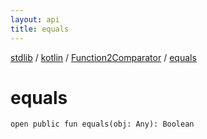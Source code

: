 ```yaml
---
layout: api
title: equals
---
```

[stdlib](../../index.md) / [kotlin](../index.md) / [Function2Comparator](index.md) / [equals](equals.md)

# equals

```
open public fun equals(obj: Any): Boolean
```
